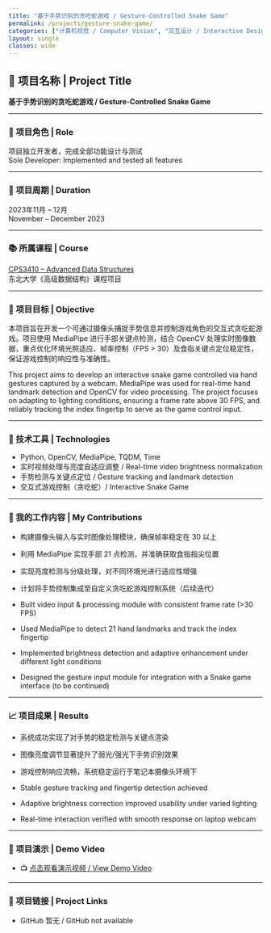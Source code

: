 ```yaml
---
title: "基于手势识别的贪吃蛇游戏 / Gesture-Controlled Snake Game"
permalink: /projects/gesture-snake-game/
categories: ["计算机视觉 / Computer Vision", "交互设计 / Interactive Design"]
layout: single
classes: wide
---
```


## 🧠 项目名称 | Project Title  
**基于手势识别的贪吃蛇游戏 / Gesture-Controlled Snake Game**

---

### 👤 项目角色 | Role  
项目独立开发者，完成全部功能设计与测试  
Sole Developer: Implemented and tested all features

---

### 📆 项目周期 | Duration  
2023年11月 – 12月  
November – December 2023

---

### 📚 所属课程 | Course  
[CPS3410 – Advanced Data Structures](/courses/fall-2023/)  
东北大学《高级数据结构》课程项目

---

### 🎯 项目目标 | Objective  
本项目旨在开发一个可通过摄像头捕捉手势信息并控制游戏角色的交互式贪吃蛇游戏。项目使用 MediaPipe 进行手部关键点检测，结合 OpenCV 处理实时图像数据，重点优化环境光照适应、帧率控制（FPS > 30）及食指关键点定位稳定性，保证游戏控制的响应性与准确性。

This project aims to develop an interactive snake game controlled via hand gestures captured by a webcam. MediaPipe was used for real-time hand landmark detection and OpenCV for video processing. The project focuses on adapting to lighting conditions, ensuring a frame rate above 30 FPS, and reliably tracking the index fingertip to serve as the game control input.

---

### 🔧 技术工具 | Technologies  
- Python, OpenCV, MediaPipe, TQDM, Time
- 实时视频处理与亮度自适应调整 / Real-time video brightness normalization
- 手势检测与关键点定位 / Gesture tracking and landmark detection
- 交互式游戏控制（贪吃蛇）/ Interactive Snake Game

---

### 🧠 我的工作内容 | My Contributions  
- 构建摄像头输入与实时图像处理模块，确保帧率稳定在 30 以上  
- 利用 MediaPipe 实现手部 21 点检测，并准确获取食指指尖位置  
- 实现亮度检测与分级处理，对不同环境光进行适应性增强  
- 计划将手势控制集成至自定义贪吃蛇游戏控制系统（后续迭代）

- Built video input & processing module with consistent frame rate (>30 FPS)  
- Used MediaPipe to detect 21 hand landmarks and track the index fingertip  
- Implemented brightness detection and adaptive enhancement under different light conditions  
- Designed the gesture input module for integration with a Snake game interface (to be continued)

---

### 📈 项目成果 | Results  
- 系统成功实现了对手势的稳定检测与关键点渲染  
- 图像亮度调节显著提升了弱光/强光下手势识别效果  
- 游戏控制响应流畅，系统稳定运行于笔记本摄像头环境下

- Stable gesture tracking and fingertip detection achieved  
- Adaptive brightness correction improved usability under varied lighting  
- Real-time interaction verified with smooth response on laptop webcam

---

### 🎥 项目演示 | Demo Video  
- 📺 [点击观看演示视频 / View Demo Video](https://youtu.be/ovJpZBq11Pc)

---

### 🔗 项目链接 | Project Links  
- GitHub 暂无 / GitHub not available
